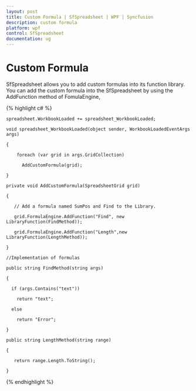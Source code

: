 ```yaml
---
layout: post
title: Custom Formula | SfSpreadsheet | WPF | Syncfusion
description: custom formula
platform: wpf
control: SfSpreadsheet
documentation: ug
---
```


# Custom Formula

SfSpreadsheet allows you to add custom formulas into its function library. You can add the custom formula into the SfSpreadsheet by using the AddFunction method of FomulaEngine,

{% highlight c# %}

    spreadsheet.WorkbookLoaded += spreadsheet_WorkbookLoaded;

    void spreadsheet_WorkbookLoaded(object sender, WorkbookLoadedEventArgs args)

    {

        foreach (var grid in args.GridCollection)

          AddCustomFormula(grid); 

    }

    private void AddCustomFormula(SpreadsheetGrid grid)

    {

       // Add a formula named SumPos and Find to the Library.

       grid.FormulaEngine.AddFunction("Find", new LibraryFunction(FindMethod));

       grid.FormulaEngine.AddFunction("Length",new LibraryFunction(LengthMethod));

    }

    //Implementation of formulas

    public string FindMethod(string args)

    {

      if (args.Contains("text"))

        return "text";

      else

        return "Error";

    }

    public string LengthMethod(string range)

    {

       return range.Length.ToString();

    }


{% endhighlight %}

